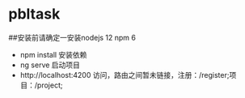 # pbltask
##安装前请确定一安装nodejs 12   npm 6
- npm install 安装依赖
- ng  serve   启动项目
- http://localhost:4200 访问，路由之间暂未链接，注册：/register;项目：/project;
